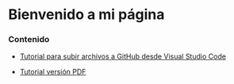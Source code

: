 # Bienvenido a mi página

### Contenido

- [Tutorial para subir archivos a GitHub desde Visual Studio Code](./tutorial_github_VSCode.html)

- [Tutorial versión PDF](./Tutorial_github%20con%20VSCode%20-%20Celia%20Blanco.pdf)
